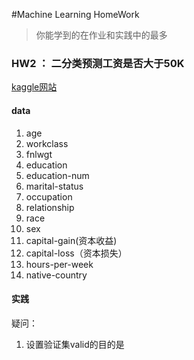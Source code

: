 #Machine Learning HomeWork

> 你能学到的在作业和实践中的最多

### HW2 ： 二分类预测工资是否大于50K

[kaggle网站](https://www.kaggle.com/c/ml-2017fall-hw2)

#### data

1. age
2. workclass
3. fnlwgt
4. education
5. education-num
6. marital-status
7. occupation
8. relationship
9. race
10. sex
11. capital-gain(资本收益)
12. capital-loss（资本损失）
13. hours-per-week
14. native-country

#### 实践

疑问：

1. 设置验证集valid的目的是
